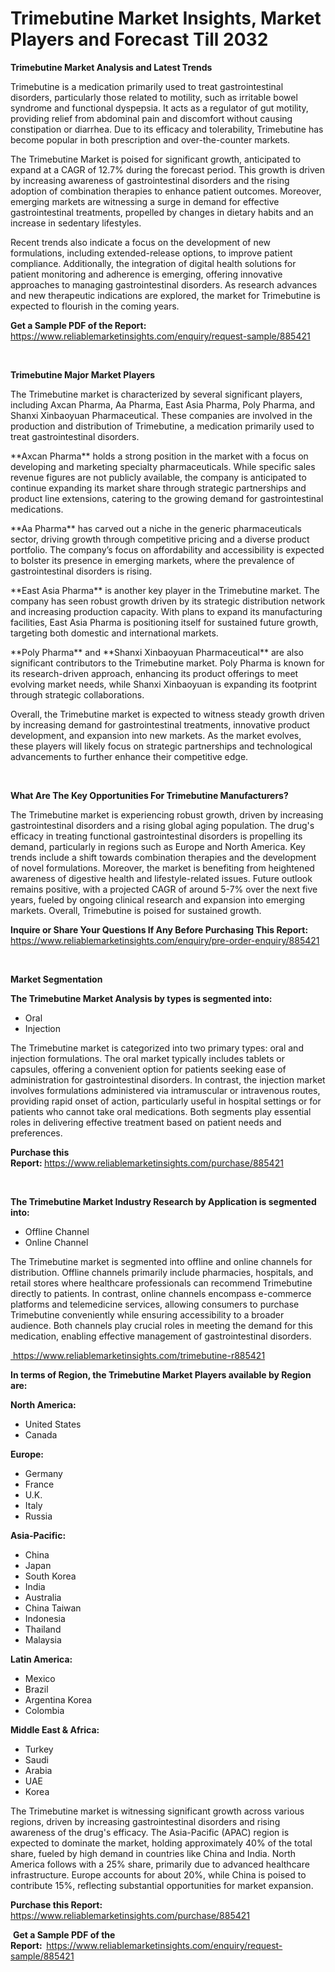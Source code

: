 <p><h1>Trimebutine Market Insights, Market Players and Forecast Till 2032</h1></p><p><strong>Trimebutine Market Analysis and Latest Trends</strong></p>
<p><p>Trimebutine is a medication primarily used to treat gastrointestinal disorders, particularly those related to motility, such as irritable bowel syndrome and functional dyspepsia. It acts as a regulator of gut motility, providing relief from abdominal pain and discomfort without causing constipation or diarrhea. Due to its efficacy and tolerability, Trimebutine has become popular in both prescription and over-the-counter markets.</p><p>The Trimebutine Market is poised for significant growth, anticipated to expand at a CAGR of 12.7% during the forecast period. This growth is driven by increasing awareness of gastrointestinal disorders and the rising adoption of combination therapies to enhance patient outcomes. Moreover, emerging markets are witnessing a surge in demand for effective gastrointestinal treatments, propelled by changes in dietary habits and an increase in sedentary lifestyles. </p><p>Recent trends also indicate a focus on the development of new formulations, including extended-release options, to improve patient compliance. Additionally, the integration of digital health solutions for patient monitoring and adherence is emerging, offering innovative approaches to managing gastrointestinal disorders. As research advances and new therapeutic indications are explored, the market for Trimebutine is expected to flourish in the coming years.</p></p>
<p><strong>Get a Sample PDF of the Report:&nbsp;</strong> <a href="https://www.reliablemarketinsights.com/enquiry/request-sample/885421?utm_campaign=3364&utm_medium=2&utm_source=Github&utm_content=ia&utm_term=19042025&utm_id=trimebutine">https://www.reliablemarketinsights.com/enquiry/request-sample/885421</a></p>
<p>&nbsp;</p>
<p><strong>Trimebutine Major Market Players</strong></p>
<p><p>The Trimebutine market is characterized by several significant players, including Axcan Pharma, Aa Pharma, East Asia Pharma, Poly Pharma, and Shanxi Xinbaoyuan Pharmaceutical. These companies are involved in the production and distribution of Trimebutine, a medication primarily used to treat gastrointestinal disorders.</p><p>**Axcan Pharma** holds a strong position in the market with a focus on developing and marketing specialty pharmaceuticals. While specific sales revenue figures are not publicly available, the company is anticipated to continue expanding its market share through strategic partnerships and product line extensions, catering to the growing demand for gastrointestinal medications.</p><p>**Aa Pharma** has carved out a niche in the generic pharmaceuticals sector, driving growth through competitive pricing and a diverse product portfolio. The company’s focus on affordability and accessibility is expected to bolster its presence in emerging markets, where the prevalence of gastrointestinal disorders is rising.</p><p>**East Asia Pharma** is another key player in the Trimebutine market. The company has seen robust growth driven by its strategic distribution network and increasing production capacity. With plans to expand its manufacturing facilities, East Asia Pharma is positioning itself for sustained future growth, targeting both domestic and international markets.</p><p>**Poly Pharma** and **Shanxi Xinbaoyuan Pharmaceutical** are also significant contributors to the Trimebutine market. Poly Pharma is known for its research-driven approach, enhancing its product offerings to meet evolving market needs, while Shanxi Xinbaoyuan is expanding its footprint through strategic collaborations.</p><p>Overall, the Trimebutine market is expected to witness steady growth driven by increasing demand for gastrointestinal treatments, innovative product development, and expansion into new markets. As the market evolves, these players will likely focus on strategic partnerships and technological advancements to further enhance their competitive edge.</p></p>
<p>&nbsp;</p>
<p><strong>What Are The Key Opportunities For Trimebutine Manufacturers?</strong></p>
<p><p>The Trimebutine market is experiencing robust growth, driven by increasing gastrointestinal disorders and a rising global aging population. The drug's efficacy in treating functional gastrointestinal disorders is propelling its demand, particularly in regions such as Europe and North America. Key trends include a shift towards combination therapies and the development of novel formulations. Moreover, the market is benefiting from heightened awareness of digestive health and lifestyle-related issues. Future outlook remains positive, with a projected CAGR of around 5-7% over the next five years, fueled by ongoing clinical research and expansion into emerging markets. Overall, Trimebutine is poised for sustained growth.</p></p>
<p><strong>Inquire or Share Your Questions If Any Before Purchasing This Report:</strong> <a href="https://www.reliablemarketinsights.com/enquiry/pre-order-enquiry/885421?utm_campaign=3364&utm_medium=2&utm_source=Github&utm_content=ia&utm_term=19042025&utm_id=trimebutine">https://www.reliablemarketinsights.com/enquiry/pre-order-enquiry/885421</a></p>
<p>&nbsp;</p>
<p><strong>Market Segmentation</strong></p>
<p><strong>The Trimebutine Market Analysis by types is segmented into:</strong></p>
<p><ul><li>Oral</li><li>Injection</li></ul></p>
<p><p>The Trimebutine market is categorized into two primary types: oral and injection formulations. The oral market typically includes tablets or capsules, offering a convenient option for patients seeking ease of administration for gastrointestinal disorders. In contrast, the injection market involves formulations administered via intramuscular or intravenous routes, providing rapid onset of action, particularly useful in hospital settings or for patients who cannot take oral medications. Both segments play essential roles in delivering effective treatment based on patient needs and preferences.</p></p>
<p><strong>Purchase this Report:&nbsp;</strong><a href="https://www.reliablemarketinsights.com/purchase/885421?utm_campaign=3364&utm_medium=2&utm_source=Github&utm_content=ia&utm_term=19042025&utm_id=trimebutine">https://www.reliablemarketinsights.com/purchase/885421</a></p>
<p>&nbsp;</p>
<p><strong>The Trimebutine Market Industry Research by Application is segmented into:</strong></p>
<p><ul><li>Offline Channel</li><li>Online Channel</li></ul></p>
<p><p>The Trimebutine market is segmented into offline and online channels for distribution. Offline channels primarily include pharmacies, hospitals, and retail stores where healthcare professionals can recommend Trimebutine directly to patients. In contrast, online channels encompass e-commerce platforms and telemedicine services, allowing consumers to purchase Trimebutine conveniently while ensuring accessibility to a broader audience. Both channels play crucial roles in meeting the demand for this medication, enabling effective management of gastrointestinal disorders.</p></p>
<p><a href="https://www.reliablemarketinsights.com/trimebutine-r885421?utm_campaign=3364&utm_medium=2&utm_source=Github&utm_content=ia&utm_term=19042025&utm_id=trimebutine">&nbsp;https://www.reliablemarketinsights.com/trimebutine-r885421</a></p>
<p><strong>In terms of Region, the Trimebutine Market Players available by Region are:</strong></p>
<p>
    <p> <strong> North America: </strong>
        <ul>
            <li>United States</li>
            <li>Canada</li>
        </ul>
        </p> 
    <p> <strong> Europe: </strong>
        <ul>
            <li>Germany</li>
            <li>France</li>
            <li>U.K.</li>
            <li>Italy</li>
            <li>Russia</li>
        </ul>
        </p> 
    <p> <strong> Asia-Pacific: </strong>
        <ul>
            <li>China</li>
            <li>Japan</li>
            <li>South Korea</li>
            <li>India</li>
            <li>Australia</li>
            <li>China Taiwan</li>
            <li>Indonesia</li>
            <li>Thailand</li>
            <li>Malaysia</li>
        </ul>
        </p> 
    <p> <strong> Latin America: </strong>
        <ul>
            <li>Mexico</li>
            <li>Brazil</li>
            <li>Argentina Korea</li>
            <li>Colombia</li>
        </ul>
        </p> 
    <p> <strong> Middle East & Africa: </strong>
        <ul>
            <li>Turkey</li>
            <li>Saudi</li>
            <li>Arabia</li>
            <li>UAE</li>
            <li>Korea</li>
        </ul>
    </p>
    </p>
<p><p>The Trimebutine market is witnessing significant growth across various regions, driven by increasing gastrointestinal disorders and rising awareness of the drug's efficacy. The Asia-Pacific (APAC) region is expected to dominate the market, holding approximately 40% of the total share, fueled by high demand in countries like China and India. North America follows with a 25% share, primarily due to advanced healthcare infrastructure. Europe accounts for about 20%, while China is poised to contribute 15%, reflecting substantial opportunities for market expansion.</p></p>
<p><strong>Purchase this Report: </strong><a href="https://www.reliablemarketinsights.com/purchase/885421?utm_campaign=3364&utm_medium=2&utm_source=Github&utm_content=ia&utm_term=19042025&utm_id=trimebutine">https://www.reliablemarketinsights.com/purchase/885421</a></p>
<p>&nbsp;<strong>Get a Sample PDF of the Report:&nbsp;&nbsp;</strong><a href="https://www.reliablemarketinsights.com/enquiry/request-sample/885421?utm_campaign=3364&utm_medium=2&utm_source=Github&utm_content=ia&utm_term=19042025&utm_id=trimebutine">https://www.reliablemarketinsights.com/enquiry/request-sample/885421</a></p>
<p><strong></strong></p>
<p><p></p><p></p><p></p></p>